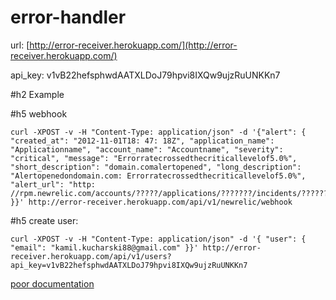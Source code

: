 error-handler
=============

url: [http://error-receiver.herokuapp.com/](http://error-receiver.herokuapp.com/)

api_key: v1vB22hefsphwdAATXLDoJ79hpvi8IXQw9ujzRuUNKKn7

#h2 Example

#h5 webhook

```
curl -XPOST -v -H "Content-Type: application/json" -d '{"alert": { "created_at": "2012-11-01T18: 47: 18Z", "application_name": "Applicationname", "account_name": "Accountname", "severity": "critical", "message": "Errorratecrossedthecriticallevelof5.0%", "short_description": "domain.comalertopened", "long_description": "Alertopenedondomain.com: Errorratecrossedthecriticallevelof5.0%", "alert_url": "http: //rpm.newrelic.com/accounts/?????/applications/???????/incidents/???????" }}' http://error-receiver.herokuapp.com/api/v1/newrelic/webhook
```

#h5 create user:

```
curl -XPOST -v -H "Content-Type: application/json" -d '{ "user": { "email": "kamil.kucharski88@gmail.com" }}' http://error-receiver.herokuapp.com/api/v1/users?api_key=v1vB22hefsphwdAATXLDoJ79hpvi8IXQw9ujzRuUNKKn7
```

[poor documentation](http://error-receiver.herokuapp.com/api/swagger_doc)